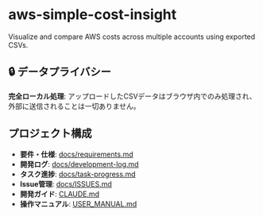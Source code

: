 # aws-simple-cost-insight
Visualize and compare AWS costs across multiple accounts using exported CSVs.

## 🔒 データプライバシー
**完全ローカル処理**: アップロードしたCSVデータはブラウザ内でのみ処理され、外部に送信されることは一切ありません。

## プロジェクト構成
- **要件・仕様**: [docs/requirements.md](docs/requirements.md)
- **開発ログ**: [docs/development-log.md](docs/development-log.md)
- **タスク進捗**: [docs/task-progress.md](docs/task-progress.md)
- **Issue管理**: [docs/ISSUES.md](docs/ISSUES.md)
- **開発ガイド**: [CLAUDE.md](CLAUDE.md)
- **操作マニュアル**: [USER_MANUAL.md](USER_MANUAL.md)
